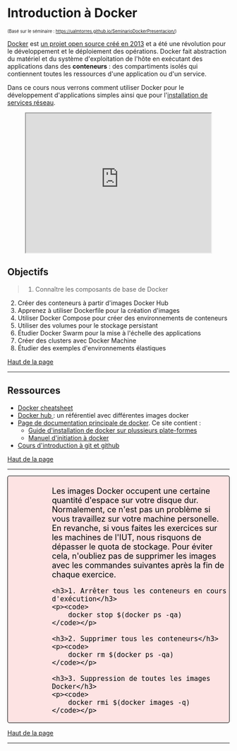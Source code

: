 
<a id='main'></a>
# Introduction à Docker
<sup><sub>(Basé sur le séminaire : https://ualmtorres.github.io/SeminarioDockerPresentacion/)</sub></sup>

[Docker](https://www.docker.com/) est [un projet open source créé en 2013](https://en.wikipedia.org/wiki/Docker_(software)) et a été une révolution pour le développement et le déploiement des opérations. Docker fait abstraction du matériel et du système d'exploitation de l'hôte en exécutant des applications dans des **conteneurs** : des compartiments isolés qui contiennent toutes les ressources d'une application ou d'un service.

Dans ce cours nous verrons comment utiliser Docker pour le développement d'applications simples ainsi que pour l'[installation de services réseau](https://di.iut.univ-lehavre.fr/pedago/info1/SAE_2_03/index.xml). 

<center>

<iframe width="420" height="315"
	src="https://www.youtube.com/embed/tgbNymZ7vqY">
</iframe> 
</center>


## Objectifs

>1. Connaître les composants de base de Docker
2. Créer des conteneurs à partir d'images Docker Hub
3. Apprenez à utiliser Dockerfile pour la création d'images
4. Utiliser Docker Compose pour créer des environnements de conteneurs
5. Utiliser des volumes pour le stockage persistant
6. Étudier Docker Swarm pour la mise à l'échelle des applications
7. Créer des clusters avec Docker Machine
8. Étudier des exemples d'environnements élastiques

[Haut de la page](#main)


---

## Ressources

- [Docker cheatsheet](https://dockerlabs.collabnix.com/docker/cheatsheet/)
- [Docker hub ](https://hub.docker.com/) : un référentiel avec différentes images docker
- [Page de documentation principale de docker](https://docs.docker.com/). Ce site contient :
    - [Guide d'installation de docker sur plussieurs plate-formes](https://docs.docker.com/get-docker/)
    - [Manuel d'initiation à docker](https://docs.docker.com/get-started/)
- [Cours d'introduction à git et github](https://juanluck.github.io/Introduction-GIT/)



[Haut de la page](#main)


---


<div id="attention">
	<p>
	Les images Docker occupent une certaine quantité d'espace sur votre disque dur. Normalement, ce n'est pas un problème si vous travaillez sur votre machine personelle. En revanche, si vous faites les exercices sur les machines de l'IUT, nous risquons de dépasser le quota de stockage. Pour éviter cela, n'oubliez pas de supprimer les images avec les commandes suivantes après la fin de chaque exercice.
	</p>

	<h3>1. Arrêter tous les conteneurs en cours d'exécution</h3>
	<p><code>
		docker stop $(docker ps -qa)
	</code></p>

	<h3>2. Supprimer tous les conteneurs</h3>
	<p><code>
		docker rm $(docker ps -qa)
	</code></p>

	<h3>3. Suppression de toutes les images Docker</h3>
	<p><code>
		docker rmi $(docker images -q)
	</code></p>
</div>

[Haut de la page](#main)


---

<style type="text/css" media="screen">
   #tip {
      min-height: 100px;
      background-image: url(images/tip.png);
      background-repeat: no-repeat;
      background-position: left ;
      margin-bottom: 10px;
      padding-left:100px;
      padding-top:5px;
     color: #000000;
     font-size: 18px !important;
     border-color: #FFFFFF; !important;
     background-color: rgba(84,174,255,0.1); !important;
     border-radius: 4px !important;
     border: 1px solid #000000; !important;
   }
   
      #homework {
      min-height: 100px;
      background-image: url(images/homework.png);
      background-repeat: no-repeat;
      background-position: left ;
      margin-bottom: 10px;
      padding-left:100px;
      padding-top:5px;
     color: #000000;
     font-size: 18px !important;
     border-color: #FFFFFF; !important;
     background-color: rgba(0,255,0,0.1); !important;
     border-radius: 4px !important;
     border: 1px solid #000000; !important;
   }
   
    #attention {
      min-height: 100px;
      background-image: url(images/attention.png);
      background-repeat: no-repeat;
      background-position: left ;
      margin-bottom: 10px;
      padding-left:100px;
      padding-top:5px;
     color: #000000;
     font-size: 18px !important;
     border-color: #FFFFFF; !important;
     background-color: rgba(255,0,0,0.1); !important;
     border-radius: 4px !important;
     border: 1px solid #000000; !important;
   }

</style>